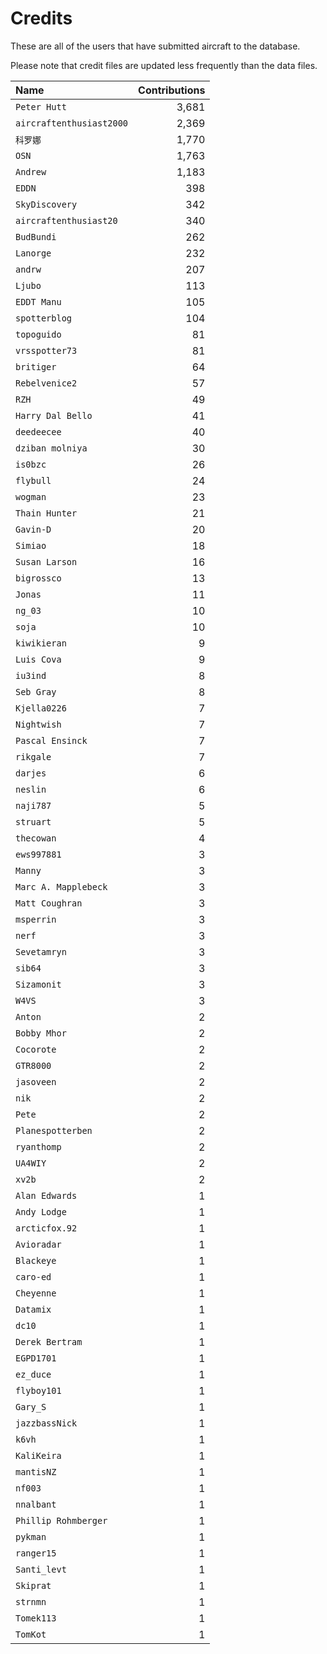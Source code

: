 ﻿# Credits

These are all of the users that have submitted aircraft to the database.

Please note that credit files are updated less frequently than the data files.

| Name                     | Contributions |
| :--                      | --: |
| `Peter Hutt`             | 3,681 |
| `aircraftenthusiast2000` | 2,369 |
| `科罗娜`                    | 1,770 |
| `OSN`                    | 1,763 |
| `Andrew`                 | 1,183 |
| `EDDN`                   | 398 |
| `SkyDiscovery`           | 342 |
| `aircraftenthusiast20`   | 340 |
| `BudBundi`               | 262 |
| `Lanorge`                | 232 |
| `andrw`                  | 207 |
| `Ljubo`                  | 113 |
| `EDDT Manu`              | 105 |
| `spotterblog`            | 104 |
| `topoguido`              | 81 |
| `vrsspotter73`           | 81 |
| `britiger`               | 64 |
| `Rebelvenice2`           | 57 |
| `RZH`                    | 49 |
| `Harry Dal Bello`        | 41 |
| `deedeecee`              | 40 |
| `dziban molniya`         | 30 |
| `is0bzc`                 | 26 |
| `flybull`                | 24 |
| `wogman`                 | 23 |
| `Thain Hunter`           | 21 |
| `Gavin-D`                | 20 |
| `Simiao`                 | 18 |
| `Susan Larson`           | 16 |
| `bigrossco`              | 13 |
| `Jonas`                  | 11 |
| `ng_03`                  | 10 |
| `soja`                   | 10 |
| `kiwikieran`             | 9 |
| `Luis Cova`              | 9 |
| `iu3ind`                 | 8 |
| `Seb Gray`               | 8 |
| `Kjella0226`             | 7 |
| `Nightwish`              | 7 |
| `Pascal Ensinck`         | 7 |
| `rikgale`                | 7 |
| `darjes`                 | 6 |
| `neslin`                 | 6 |
| `naji787`                | 5 |
| `struart`                | 5 |
| `thecowan`               | 4 |
| `ews997881`              | 3 |
| `Manny`                  | 3 |
| `Marc A. Mapplebeck`     | 3 |
| `Matt Coughran`          | 3 |
| `msperrin`               | 3 |
| `nerf`                   | 3 |
| `Sevetamryn`             | 3 |
| `sib64`                  | 3 |
| `Sizamonit`              | 3 |
| `W4VS`                   | 3 |
| `Anton`                  | 2 |
| `Bobby Mhor`             | 2 |
| `Cocorote`               | 2 |
| `GTR8000`                | 2 |
| `jasoveen`               | 2 |
| `nik`                    | 2 |
| `Pete`                   | 2 |
| `Planespotterben`        | 2 |
| `ryanthomp`              | 2 |
| `UA4WIY`                 | 2 |
| `xv2b`                   | 2 |
| `Alan Edwards`           | 1 |
| `Andy Lodge`             | 1 |
| `arcticfox.92`           | 1 |
| `Avioradar`              | 1 |
| `Blackeye`               | 1 |
| `caro-ed`                | 1 |
| `Cheyenne`               | 1 |
| `Datamix`                | 1 |
| `dc10`                   | 1 |
| `Derek Bertram`          | 1 |
| `EGPD1701`               | 1 |
| `ez_duce`                | 1 |
| `flyboy101`              | 1 |
| `Gary_S`                 | 1 |
| `jazzbassNick`           | 1 |
| `k6vh`                   | 1 |
| `KaliKeira`              | 1 |
| `mantisNZ`               | 1 |
| `nf003`                  | 1 |
| `nnalbant`               | 1 |
| `Phillip Rohmberger`     | 1 |
| `pykman`                 | 1 |
| `ranger15`               | 1 |
| `Santi_levt`             | 1 |
| `Skiprat`                | 1 |
| `strnmn`                 | 1 |
| `Tomek113`               | 1 |
| `TomKot`                 | 1 |

